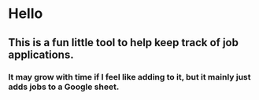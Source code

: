 # Hello
## This is a fun little tool to help keep track of job applications.
### It may grow with time if I feel like adding to it, but it mainly just adds jobs to a Google sheet.